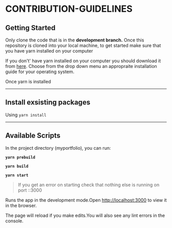 # CONTRIBUTION-GUIDELINES

## Getting Started

Only clone the code that is in the **development branch.** Once this repository is cloned into your local machine, to get started make sure that you have yarn installed on your computer

If you don't' have yarn installed on your computer you should download it from [here](https://classic.yarnpkg.com/en/docs/install/#mac-stable). Choose from the drop down menu an appropraite installation guide for your operating system.

Once yarn is installed

---

## **Install exsisting packages**

Using `yarn install`

---

## **Available Scripts**

In the project directory (myportfolio), you can run:

**`yarn prebuild`**

**`yarn build`**

**`yarn start`**

> If you get an error on starting check that nothing else is running on port ::3000

Runs the app in the development mode.Open [http://localhost:3000](http://localhost:3000/) to view it in the browser.

The page will reload if you make edits.You will also see any lint errors in the console.